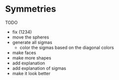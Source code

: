 # Symmetries

TODO

- fix (1234)
- move the spheres
- generate all sigmas
  - color the sigmas based on the diagonal colors
- make faces
- make more shapes
- add explanation
- add explanation of sigmas
- make it look better